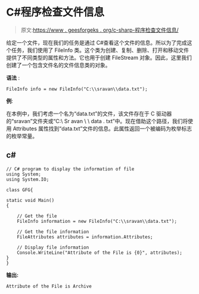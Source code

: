 # C#程序检查文件信息

> 原文:[https://www . geesforgeks . org/c-sharp-程序检查文件信息/](https://www.geeksforgeeks.org/c-sharp-program-to-check-the-information-of-the-file/)

给定一个文件，现在我们的任务是通过 C#查看这个文件的信息。所以为了完成这个任务，我们使用了 FileInfo 类。这个类为创建、复制、删除、打开和移动文件提供了不同类型的属性和方法。它也用于创建 FileStream 对象。因此，这里我们创建了一个包含文件名的文件信息类的对象。

**语法** :

```
FileInfo info = new FileInfo("C:\\sravan\\data.txt"); 
```

**例**:

在本例中，我们考虑一个名为“data.txt”的文件，该文件存在于 C 驱动器的“sravan”文件夹或“C:\ Sr avan \ \ data . txt”中。现在借助这个路径，我们将使用 Attributes 属性找到“data.txt”文件的信息。此属性返回一个被编码为枚举标志的枚举常量。

## c#

```
// C# program to display the information of file
using System;
using System.IO;

class GFG{

static void Main()
{

    // Get the file 
    FileInfo information = new FileInfo("C:\\sravan\\data.txt");

    // Get the file information
    FileAttributes attributes = information.Attributes;

    // Display file information
    Console.WriteLine("Attribute of the File is {0}", attributes);
}
}
```

**输出:**

```
Attribute of the File is Archive
```